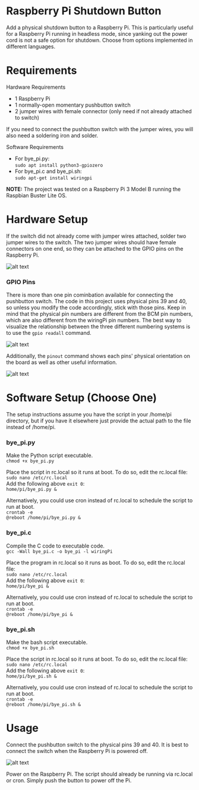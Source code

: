 # Raspberry Pi Shutdown Button
Add a physical shutdown button to a Raspberry Pi. This is particularly useful for a Raspberry Pi running in headless mode, since yanking out the power cord is not a safe option for shutdown. Choose from options implemented in different languages.

# Requirements
Hardware Requirements
- 1 Raspberry Pi 
- 1 normally-open momentary pushbutton switch
- 2 jumper wires with female connector (only need if not already attached to switch)

If you need to connect the pushbutton switch with the jumper wires, you will also need a soldering iron and solder.

Software Requirements
- For bye_pi.py: <br/>
  ```sudo apt install python3-gpiozero```
- For bye_pi.c and bye_pi.sh: <br/>
  ```sudo apt-get install wiringpi```

**NOTE:** The project was tested on a Raspberry Pi 3 Model B running the Raspbian Buster Lite OS.

# Hardware Setup
If the switch did not already come with jumper wires attached, solder two jumper wires to the switch. The two jumper wires should have female connectors on one end, so they can be attached to the GPIO pins on the Raspberry Pi. 

![alt text](./images/pushbutton.png)

### GPIO Pins
There is more than one pin cominbation available for connecting the pushbutton switch. The code in this project uses physical pins 39 and 40, so unless you modify the code accordingly, stick with those pins. Keep in mind that the physical pin numbers are different from the BCM pin numbers, which are also different from the wiringPi pin numbers. The best way to visualize the relationship between the three different numbering systems is to use the `gpio readall` command. 

![alt text](./images/gpio_readall.png)

Additionally, the `pinout` command shows each pins' physical orientation on the board as well as other useful information.

![alt text](./images/pinout.png)

# Software Setup (Choose One)
The setup instructions assume you have the script in your /home/pi directory, but if you have it elsewhere just provide the actual path to the file instead of /home/pi.

### bye_pi.py
Make the Python script executable. <br/>
```chmod +x bye_pi.py```

Place the script in rc.local so it runs at boot. To do so, edit the rc.local file: <br/>
```sudo nano /etc/rc.local``` <br/>
Add the following above `exit 0`: <br/>
```home/pi/bye_pi.py &``` <br/>

Alternatively, you could use cron instead of rc.local to schedule the script to run at boot. <br/>
```crontab -e``` <br/>
```@reboot /home/pi/bye_pi.py &``` <br/>

### bye_pi.c
Compile the C code to executable code. <br/>
```gcc -Wall bye_pi.c -o bye_pi -l wiringPi```

Place the program in rc.local so it runs as boot. To do so, edit the rc.local file: <br/>
```sudo nano /etc/rc.local``` <br/>
Add the following above `exit 0`: <br/>
```home/pi/bye_pi &``` <br/>

Alternatively, you could use cron instead of rc.local to schedule the script to run at boot. <br/>
```crontab -e``` <br/>
```@reboot /home/pi/bye_pi &``` <br/>

### bye_pi.sh
Make the bash script executable. <br/>
```chmod +x bye_pi.sh```

Place the script in rc.local so it runs at boot. To do so, edit the rc.local file: <br/>
```sudo nano /etc/rc.local``` <br/>
Add the following above `exit 0`: <br/>
```home/pi/bye_pi.sh &``` <br/>

Alternatively, you could use cron instead of rc.local to schedule the script to run at boot. <br/>
```crontab -e``` <br/>
```@reboot /home/pi/bye_pi.sh &``` <br/>

# Usage
Connect the pushbutton switch to the physical pins 39 and 40. It is best to connect the switch when the Raspberry Pi is powered off. 

![alt text](./images/pushbutton_connected.png)

Power on the Raspberry Pi. The script should already be running via rc.local or cron. Simply push the button to power off the Pi. 

